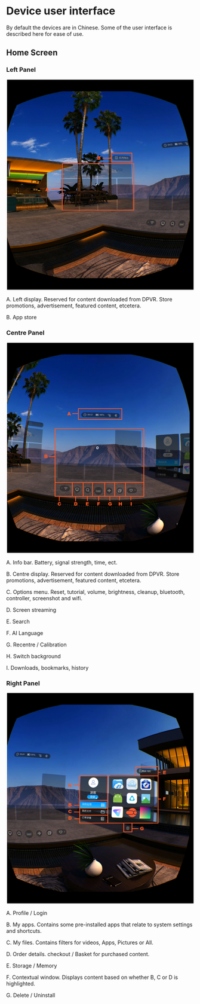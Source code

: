 # Device user interface

By default the devices are in Chinese. Some of the user interface is described here for ease of use.

## Home Screen 

### Left Panel

<p align="center">
  <img alt="Left of the home screen"  width="500px" src="assets/HomeScreenL.png">
</p>

A. Left display. Reserved for content downloaded from DPVR. Store promotions, advertisement, featured content, etcetera.

B. App store

### Centre Panel

<p align="center">
  <img alt="Centre of the home screen"  width="500px" src="assets/HomeScreenC.png">
</p>

A. Info bar. Battery, signal strength, time, ect.

B. Centre display. Reserved for content downloaded from DPVR. Store promotions, advertisement, featured content, etcetera.

C. Options menu. Reset, tutorial, volume, brightness, cleanup, bluetooth, controller, screenshot and wifi.

D. Screen streaming

E. Search

F. AI Language

G. Recentre / Calibration

H. Switch background

I. Downloads, bookmarks, history

### Right Panel

<p align="center">
  <img alt="Right of the home screen"  width="500px" src="assets/HomeScreenR.png">
</p>

A. Profile / Login

B. My apps. Contains some pre-installed apps that relate to system settings and shortcuts.

C. My files. Contains filters for videos, Apps, Pictures or All.

D. Order details. checkout / Basket for purchased content.

E. Storage / Memory

F. Contextual window. Displays content based on whether B, C or D is highlighted.

G. Delete / Uninstall

